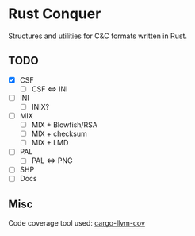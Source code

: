 # Rust Conquer

Structures and utilities for C&C formats written in Rust.

## TODO

- [x] CSF
  - [ ] CSF <=> INI
- [ ] INI
  - [ ] INIX?
- [ ] MIX
  - [ ] MIX + Blowfish/RSA
  - [ ] MIX + checksum
  - [ ] MIX + LMD
- [ ] PAL
  - [ ] PAL <=> PNG
- [ ] SHP
- [ ] Docs

## Misc

Code coverage tool used: [cargo-llvm-cov](https://github.com/taiki-e/cargo-llvm-cov)
